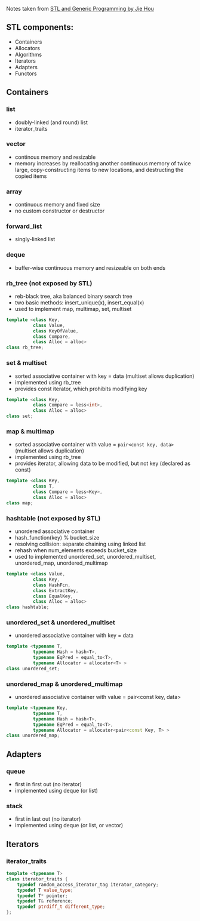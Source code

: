 Notes taken from [STL and Generic Programming by Jie Hou](https://boolan.com/course/10095)

## STL components:  
* Containers
* Allocators
* Algorithms
* Iterators
* Adapters
* Functors

## Containers
### list
* doubly-linked (and round) list
* iterator_traits

### vector
* continous memory and resizable  
* memory increases by reallocating another continuous memory of twice large,
  copy-constructing items to new locations, and destructing the copied items  

### array
* continuous memory and fixed size
* no custom constructor or destructor

### forward_list
* singly-linked list

### deque
* buffer-wise continuous memory and resizeable on both ends

### rb_tree (not exposed by STL)
* reb-black tree, aka balanced binary search tree
* two basic methods: insert_unique(x), insert_equal(x)
* used to implement map, multimap, set, multiset
```Cpp
template <class Key,
          class Value,
          class KeyOfValue,
          class Compare,
          class Alloc = alloc>
class rb_tree;
```

### set & multiset
* sorted associative container with key = data (multiset allows duplication)
* implemented using rb_tree
* provides const iterator, which prohibits modifying key
```Cpp
template <class Key, 
          class Compare = less<int>, 
          class Alloc = alloc>
class set;
```
### map & multimap
* sorted associative container with value = `pair<const key, data>` (multiset allows duplication)
* implemented using rb_tree
* provides iterator, allowing data to be modified, but not key (declared as const) 
```Cpp
template <class Key, 
          class T,
          class Compare = less<Key>, 
          class Alloc = alloc>
class map;
```

### hashtable (not exposed by STL)
* unordered associative container
* hash_function(key) % bucket_size
* resolving collision: separate chaining using linked list
* rehash when num_elements exceeds bucket_size
* used to implemented unordered_set, unordered_multiset, unordered_map, unordered_multimap
```Cpp
template <class Value,
          class Key,
          class HashFcn,
          class ExtractKey,
          class EqualKey,
          class Alloc = alloc>
class hashtable;
```

### unordered_set & unordered_multiset
* unordered associative container with key = data 
```Cpp
template <typename T,
          typename Hash = hash<T>,
          typename EqPred = equal_to<T>,
          typename Allocator = allocator<T> >
class unordered_set;
```

### unordered_map & unordered_multimap
* unordered associative container with value = pair<const key, data>
```Cpp
template <typename Key,
          typename T,
          typename Hash = hash<T>,
          typename EqPred = equal_to<T>,
          typename Allocator = allocator<pair<const Key, T> >
class unordered_map;
```

## Adapters
### queue
* first in first out (no iterator)
* implemented using deque (or list)

### stack
* first in last out (no iterator)
* implemented using deque (or list, or vector)



## Iterators
### iterator_traits
```Cpp
template <typename T>
class iterator_traits {
    typedef random_access_iterator_tag iterator_category;
    typedef T value_type;
    typedef T* pointer;
    typedef T& reference;
    typedef ptrdiff_t different_type;
};
```


